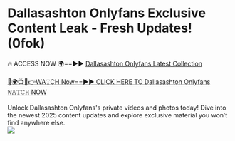 # Dallasashton Onlyfans Exclusive Content Leak - Fresh Updates! (0fok)

🔥 ACCESS NOW 🌍==►► <a href="https://tinyurl.com/kvy9nzfs" rel="nofollow">Dallasashton Onlyfans Latest Collection</a>
<br><br>
[🔴🌍📺📱👉WA𝚃CH Now==►► CLICK HERE TO Dallasashton Onlyfans 𝚆𝙰𝚃𝙲𝙷 NOW](https://tinyurl.com/kvy9nzfs)
<br><br>
Unlock Dallasashton Onlyfans's private videos and photos today! Dive into the newest 2025 content updates and explore exclusive material you won’t find anywhere else.
<br>
<a href="https://tinyurl.com/kvy9nzfs" rel="nofollow" data-target="animated-image.originalLink"><img src="https://camo.githubusercontent.com/8a4f000d20f83aca3bf7ec5f350d767afa0574a8a352519fd8cfa583a6f93a33/68747470733a2f2f692e696d6775722e636f6d2f644a486b345a712e676966" data-canonical-src="https://i.imgur.com/dJHk4Zq.gif" style="max-width: 100%; display: inline-block;" data-target="animated-image.originalImage"></a>
<br>
